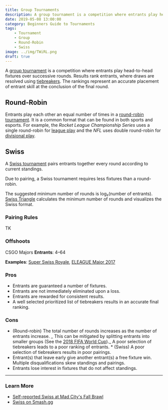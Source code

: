 ```yaml
---
title: Group Tournaments
description: A group tournament is a competition where entrants play head-to-head fixtures over successive rounds. Results rank entrants, where draws are resolved using tiebreakers. The rankings represent an accurate placement of entrant skill at the conclusion of the final round.
date: 2019-05-08 13:00:00
category: Beginners Guide to Tournaments
tags:
    - Tournament
    - Group
    - Round-Robin
    - Swiss
image: ../img/TWiRL.png
draft: true
---
```


A [group tournament](https://en.wikipedia.org/wiki/Tournament#Group_tournaments) is a competition where entrants play head-to-head fixtures over successive rounds. Results rank entrants, where draws are resolved using [tiebreakers](). The rankings represent an accurate placement of entrant skill at the conclusion of the final round.

## Round-Robin

Entrants play each other an equal number of times in a [round-robin tournament](https://en.wikipedia.org/wiki/Round-robin_tournament).
It is a common format that can be found in both sports and esports. For example, the _Rocket League Championship Series_ uses a single round-robin for [league play](https://smash.gg/tournament/rlcs-season-4/events/na-rlcs/brackets/150287) and the _NFL_ uses double round-robin for [divisional play](en.wikipedia.org/wiki/NFL_regular_season#Scheduling_formula).

## Swiss

A [Swiss tournament](https://en.wikipedia.org/wiki/Swiss-system_tournament) pairs entrants together every round according to current standings.

Due to pairing, a Swiss tournament requires less fixtures than a round-robin.

The suggested minimum number of rounds is log₂(number of entrants).
[Swiss Triangle](http://swisstriangle.net) calculates the minimum number of rounds and visualizes the Swiss format.

### Pairing Rules

TK

### Offshoots

CSGO Majors
**Entrants**: 4–64

**Examples**: [Super Swiss Royale](https://smash.gg/tournament/super-swiss-royale-na-west/details), [ELEAGUE Major 2017](https://en.wikipedia.org/wiki/ELEAGUE_Major_2017#Group_stage)

### Pros

- Entrants are guaranteed a number of fixtures.
- Entrants are not immediately eliminated upon a loss.
- Entrants are rewarded for consistent results.
- A well selected prioritized list of tiebreakers results in an accurate final ranking.

### Cons

- (Round-robin) The total number of rounds increases as the number of entrants increase. _ This can be mitigated by splitting entrants into smaller groups (See the [2018 FIFA World Cup](https://en.wikipedia.org/wiki/2018_FIFA_World_Cup))._ A poor selection of tiebreakers leads to a poor ranking of entrants. \* (Swiss) A poor selection of tiebreakers results in poor pairings.
- Entrant(s) that leave early give another entrant(s) a free fixture win. Multiple disqualifications skew standings and pairings.
- Entrants lose interest in fixtures that do not affect standings.

---

### Learn More

- [Self-reported Swiss at Mad City's Fall Brawl](https://blog.smash.gg/self-reported-swiss-at-mad-citys-fall-brawl-9f9822b96894)
- [Swiss on Smash.gg](https://help.smash.gg/hc/en-us/articles/115010129128-Swiss-on-smash-gg)
